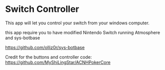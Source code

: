 # Switch Controller  


This app will let you control your switch from your windows computer.   

this app require you to have modified Nintendo Switch running Atmosphere 
and sys-botbase   

https://github.com/olliz0r/sys-botbase


Credit for the buttons and controller code: 
https://github.com/MyShiLingStar/ACNHPokerCore  


